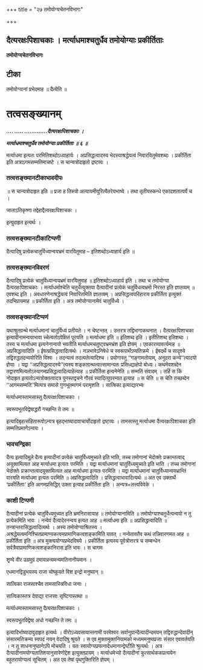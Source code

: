 +++
title = "२७ तमोयोग्यचेतनविभागः"

+++


## दैत्यरक्षःपिशाचकाः । मर्त्याधमाश्चतुर्धैव तमोयोग्याः प्रकीर्तिताः

**तमोयोग्यचेतनविभागः**

## **टीका**

तमोयोग्यानां प्रभेदमाह ॥ दैत्येति ॥

# **तत्वसङ्ख्यानम्**

***.... ..... .............दैत्यरक्षःपिशाचकाः ।***

***मर्त्याधमाश्चतुर्धैव तमोयोग्याः प्रकीर्तिताः ॥ ६ ॥***

मर्त्याधमा इत्यतः परमितिशब्दोऽध्याहार्यः । अप्रसिद्धत्वादस्य भेदस्याश्रद्धेयत्वं निवारयितुमेवशब्दः । प्रकीर्तिता इति अत्राऽगमसम्मतिमाचष्टे । स चान्यत्रोदाहृतो द्रष्टव्यः ।

### **तत्वसङ्ख्यानटीकाभावदीपः**

॥ स चान्यत्रोदाहृत इति ॥ प्रजा ह तिस्त्रो अत्यायमीयुरित्यैतरेयभाष्ये । तथा तृतीयस्कन्धे एकादशतात्पर्ये च ।

जाताऽतिकृष्णा तद्देहाद्दैत्यरक्षःपिशाचकः ।

इत्युदाहृत इत्यर्थः ।

### **तत्वसङ्ख्यानटीकाटिप्पणी**

दैत्यादिषु प्रत्येकचातुर्विध्यान्वयभ्रमं वारयितुमाह – इतिशब्दोऽध्याहार्य इति ॥

### **तत्वसङ्ख्यानविवरणं**

दैत्यादिषु प्रत्येकं चातुर्विध्यान्वयभ्रमं वारयितुमाह ॥ इतिशब्दोऽध्याहार्य इति । तथा च तमोयोग्या दैत्यरक्षःपिशाचकाः । मर्त्याधर्माश्चेति चतुर्धेत्युक्तया दैत्यादीनां प्रत्येकं चतुर्विधत्वभ्रमो निरस्त इति ज्ञातव्यम् ॥ एवशब्द इति । अवधारणेनाश्रद्धेयत्वं निवारितमिति ज्ञातव्यम् । अप्रसिद्धत्वपरिहाराय प्रकीर्तिता इत्युक्तं तदभिप्रायमाह ॥ प्रकीर्तिता इति । अत्र तमोयोग्यानामेवं चातुर्विध्ये ।

### **तत्वसङ्ख्यानटिप्पणं**

यथाश्रुतग्रन्थे मर्त्याधमानां चातुर्विध्यं प्रतीयते । न चेष्टन्तत् । उत्तरत्र तद्विभागाकथनात् । दैत्यरक्षःपिशाचका इत्यादीनामन्वयाभावा च्चेत्यतोऽपेक्षितं पूरयति ॥ मर्त्याधमा इति ॥ इतिशब्द इति । इतीतिशब्द इतिशब्दः । तस्य च मर्त्याधमा इत्यनेनान्वयो भवतीति मर्त्याधमचतुष्ट्वभ्रमभ्रंश इति ज्ञेयम् । एवकारव्यावर्त्यमाह ॥ अप्रसिद्धत्वादिति ॥ ईषत्प्रसिद्धत्वादित्यर्थः । नञभावेऽनिषेधे च स्वरूपार्थेऽप्यतिक्रमे । ईषदर्थे च सादृश्ये तद्विरुद्धतदन्ययोरिति विश्वः । तदन्यत्वं तदल्पतेत्यादिश्च । प्रयोगास्तु ‘‘गङ्गामतोयाम्, अनुदरा कन्ये’’त्यादयो ज्ञेयाः । यद्वा ‘‘अप्रसिद्धत्वादस्ये’’त्यस्य शङ्काग्रन्थत्वात्सामान्यतः प्रसिध्द्याक्षेपो बोध्यः। कथमेवशब्देन तद्वारणमित्यतोऽस्यागमप्रसिद्धत्वादित्याहेत्याह ॥ प्रकीर्तिता इत्यनेनेति ॥ सम्मतिं संवादम् । तर्हि स किं नोदाहृत इत्यतोऽन्यत्रोक्तत्वादत्र पुनस्तद्वचने गौरवं स्यादित्युपरम्यत इत्याह ॥ स चेति ॥ स चेति तच्छब्देन ‘‘आगमसम्मति’’मित्यत्र समासे गुणभूतमागमं परामृशति । सात्विका इत्याद्यारभ्य

मर्त्याधमास्तामसास्तु दैत्यरक्षःपिशाचकाः ।

स्वरूपभूतविद्वेषाद्धरौ गच्छन्ति ते तमः ॥

इत्यादिबृहत्संहितारूपोऽन्यत्र बृहद्भाष्यादावाचार्योदाहृतो द्रष्टव्यः । तामसास्तु मर्त्याधमा दैत्यरक्षःपिशाचका इति सम्मतिप्रमाणेऽन्वयः ।

### **भावचन्द्रिका**

दैत्य इत्यादिमूले दैत्य इत्यादीनां प्रत्येकं चातुर्विध्यमुच्यते इति भाति, तच्च तमोगानां भेदोक्तेः प्रक्रान्तत्वाद् अयुक्तमित्यत आह मर्त्याधमा इत्यतः परमिति । यद्वा मर्त्याधमानां चातुर्विध्यमुच्यते इति भाति । तच्च तमोगानां भेदोक्तेः प्रक्रान्तत्वादयुक्तमित्यत आह मर्त्याधमा इत्यतः परमिति । यद्वा मर्त्याधमानां चातुर्विध्यान्वयभ्रान्तिं वारयति मर्त्याधमा इत्यतः परमिति ॥ अप्रसिद्धत्वादिति । प्रसिद्धत्वाभावादित्यर्थः ॥ अत एव उक्तार्थे ‘प्रकीर्तिताः’ इति आगमप्रसिद्धिर् उक्ता इत्याह प्रकीर्तिता इति । अन्यत्र=तत्त्वविवेके ।

### **काशी टिप्पणी**

दैत्यादीनां प्रत्येकं चातुर्विध्यमुच्यत इति भ्रमनिरासायाह ॥ तमोयोग्यानामिति ॥ तमोयोग्याश्चतुर्धेत्यन्वयो न तु प्रत्येकमिति भावः । नन्वेवं दैत्यादेरनन्वय इत्यत आह ॥ मर्त्याधमा इति ॥ अप्रसिद्धत्वादिति ॥ तन्त्रान्तरासिद्धत्वादित्यर्थः । अस्य तमोयोग्याश्रितस्य । अश्रद्धेयत्वमनिश्चितप्रामाण्यकत्वमप्रामाणिकत्वशङ्कामिति यावत् । नन्वेतावतैव कथं तन्निवारणमत आह ॥ प्रकीर्तिता इति ॥ अत्र मुक्त्ययोग्यप्रभेदविषये । प्रकीर्तिता इत्यस्य पूर्वत्रोत्तरत्र च सम्बन्धेन सर्वत्रैवाप्रामाणिकत्वशङ्कानिरास इति भावः । स चागमः

शृृण्वे वीर उग्रमुग्रं दमायन्नन्यमन्यमतिनानीयमानः ।

एधमानद्विडुभयस्य राजा चोष्कूयते विश इन्द्रो मनुष्यान् ॥

सात्विका राजसाश्चैव तामसास्त्रिविधा जनाः ।

सात्विकास्तत्र देवाद्या राजसाः सृष्टिगास्तथा ॥

मर्त्याधमास्तामसास्तु दैत्यरक्षःपिशाचकाः ।

स्वरूपभूतविद्वेषा अधो गच्छन्ति ते तमः ॥

इत्यादिर्भाष्यादावुदाहृत इत्यर्थः । वीरोऽध्यवसायान्तगामी परमेश्वरः सर्वानुग्रान्दैत्यादीन्दमयन् तद्विरुद्धान्देवादीन् संसारमतिक्रम्य स्वपदं नयन् वेदादिषु श्रूयते । स एव मुक्तामुक्तनियामको मध्यममनुष्यप्रजाः संसार एवावर्तयति । न तु साधनानुष्ठानेऽपि मोचयति । यतः स्वायोग्यप्रयत्नादेधमानान्द्वेष्टीति श्रुत्यर्थः । अत्र दैत्यादीनामयोग्यतातिशयानुसारेणोद्देश इत्युक्तप्रायम् । मर्त्याधमेभ्यो दैत्यादीनां कुत्सार्थककप्रत्ययेन बहुतरायोग्यत्वं सूचितम् । अत एव तेषां पृथगुक्तिरिति ज्ञेयम् ।


